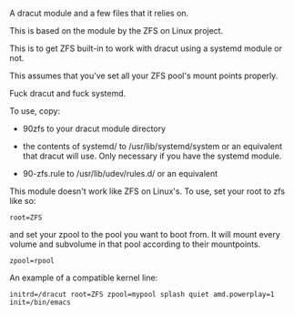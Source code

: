 A dracut module and a few files that it relies on.

This is based on the module by the ZFS on Linux project.

This is to get ZFS built-in to work with dracut using a systemd module or not.

This assumes that you've set all your ZFS pool's mount points properly.

Fuck dracut and fuck systemd.

To use, copy:

* 90zfs to your dracut module directory

* the contents of systemd/ to /usr/lib/systemd/system or an equivalent that dracut will use. Only necessary if you have the systemd module.

* 90-zfs.rule to /usr/lib/udev/rules.d/ or an equivalent


This module doesn't work like ZFS on Linux's. To use, set your root to zfs like so:

`root=ZFS`

and set your zpool to the pool you want to boot from. It will mount every volume and subvolume in that pool according to their mountpoints.

`zpool=rpool`

An example of a compatible kernel line:

`initrd=/dracut root=ZFS zpool=mypool splash quiet amd.powerplay=1 init=/bin/emacs`
